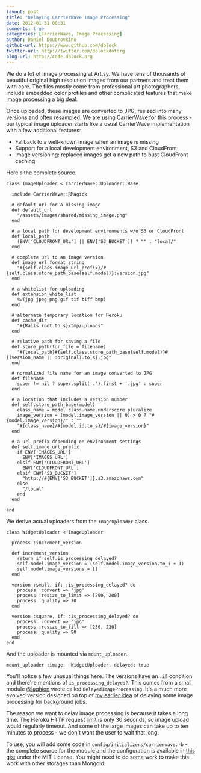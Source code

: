 ```yaml
---
layout: post
title: "Delaying CarrierWave Image Processing"
date: 2012-01-31 08:31
comments: true
categories: [CarrierWave, Image Processing]
author: Daniel Doubrovkine
github-url: https://www.github.com/dblock
twitter-url: http://twitter.com/dblockdotorg
blog-url: http://code.dblock.org
---
```

We do a lot of image processing at Art.sy. We have tens of thousands of beautiful original high resolution images from our partners and treat them with care. The files mostly come from professional art photographers, include embedded color profiles and other complicated features that make image processing a big deal.

Once uploaded, these images are converted to JPG, resized into many versions and often resampled. We are using [CarrierWave](https://github.com/jnicklas/carrierwave) for this process - our typical image uploader starts like a usual CarrierWave implementation with a few additional features:

* Fallback to a well-known image when an image is missing
* Support for a local development environment, S3 and CloudFront
* Image versioning: replaced images get a new path to bust CloudFront caching

Here's the complete source.

    class ImageUploader < CarrierWave::Uploader::Base

      include CarrierWave::RMagick

      # default url for a missing image
      def default_url
        "/assets/images/shared/missing_image.png"
      end

      # a local path for development environments w/o S3 or CloudFront
      def local_path
        (ENV['CLOUDFRONT_URL'] || ENV['S3_BUCKET']) ? "" : "local/"
      end

      # complete url to an image version
      def image_url_format_string
        "#{self.class.image_url_prefix}/#{self.class.store_path_base(self.model)}:version.jpg"
      end

      # a whitelist for uploading
      def extension_white_list
        %w(jpg jpeg png gif tif tiff bmp)
      end

      # alternate temporary location for Heroku
      def cache_dir
        "#{Rails.root.to_s}/tmp/uploads"
      end

      # relative path for saving a file 
      def store_path(for_file = filename)
        "#{local_path}#{self.class.store_path_base(self.model)}#{(version_name || :original).to_s}.jpg"
      end

      # normalized file name for an image converted to JPG
      def filename
        super != nil ? super.split('.').first + '.jpg' : super
      end

      # a location that includes a version number 
      def self.store_path_base(model)
        class_name = model.class.name.underscore.pluralize
        image_version = (model.image_version || 0) > 0 ? "#{model.image_version}/" : ""
        "#{class_name}/#{model.id.to_s}/#{image_version}"
      end

      # a url prefix depending on environment settings
      def self.image_url_prefix
        if ENV['IMAGES_URL']
          ENV['IMAGES_URL']
        elsif ENV['CLOUDFRONT_URL']
          ENV['CLOUDFRONT_URL']
        elsif ENV['S3_BUCKET']
          "http://#{ENV['S3_BUCKET']}.s3.amazonaws.com"
        else
          "/local"
        end
      end

    end

We derive actual uploaders from the `ImageUploader` class.

    class WidgetUploader < ImageUploader

      process :increment_version

      def increment_version
        return if self.is_processing_delayed?
        self.model.image_version = (self.model.image_version.to_i + 1)
        self.model.image_versions = []
      end

      version :small, if: :is_processing_delayed? do
        process :convert => 'jpg'
        process :resize_to_limit => [200, 200]
        process :quality => 70
      end

      version :square, if: :is_processing_delayed? do
        process :convert => 'jpg'
        process :resize_to_fill => [230, 230]
        process :quality => 90
      end
    end

And the uploader is mounted via `mount_uploader`.

    mount_uploader :image,  WidgetUploader, delayed: true

You'll notice a few unusual things here. The versions have an `:if` condition and there're mentions of `is_processing_delayed?`. This comes from a small module [@jaghion](https://github.com/jaghion/) wrote called `DelayedImageProcessing`. It's a much more evolved version designed on top of [my earlier idea](http://code.dblock.org/carrierwave-delayjob-processing-of-selected-versions) of delaying some image processing for background jobs. 

The reason we want to delay image processing is because it takes a long time. The Heroku HTTP request limit is only 30 seconds, so image upload would regularly timeout. And some of the large images can take up to ten minutes to process - we don't want the user to wait that long.

To use, you will add some code in `config/initializers/carrierwave.rb` - the complete source for the module and the configuration is available in [this gist](https://gist.github.com/1710609) under the MIT License. You might need to do some work to make this work with other storages than Mongoid.

